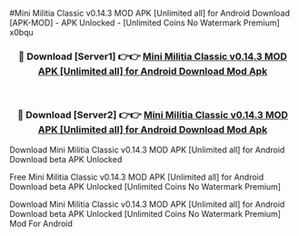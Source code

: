 #Mini Militia Classic v0.14.3 MOD APK [Unlimited all] for Android Download [APK-MOD] - APK Unlocked - [Unlimited Coins No Watermark Premium] x0bqu



<div align="center">

<h3>🔴 Download [Server1] 👉👉 <a href="https://momento.my/?title=Mini_Militia_Classic_v0.14.3_MOD_APK_[Unlimited_all]_for_Android_Download">Mini Militia Classic v0.14.3 MOD APK [Unlimited all] for Android Download Mod Apk</a></h3><br>

<h3>🔴 Download [Server2] 👉👉 <a href="https://momento.my/?title=Mini_Militia_Classic_v0.14.3_MOD_APK_[Unlimited_all]_for_Android_Download">Mini Militia Classic v0.14.3 MOD APK [Unlimited all] for Android Download Mod Apk</a></h3>
</div>



Download Mini Militia Classic v0.14.3 MOD APK [Unlimited all] for Android Download beta APK Unlocked

Free Mini Militia Classic v0.14.3 MOD APK [Unlimited all] for Android Download beta APK Unlocked [Unlimited Coins No Watermark Premium]

Download Mini Militia Classic v0.14.3 MOD APK [Unlimited all] for Android Download beta APK Unlocked [Unlimited Coins No Watermark Premium] Mod For Android
